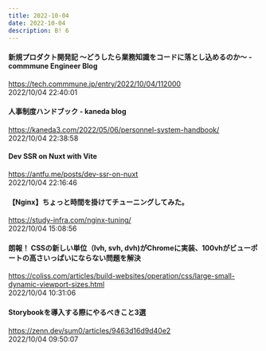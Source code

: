 ```yaml
---
title: 2022-10-04
date: 2022-10-04
description: B! 6
---
```


#### 新規プロダクト開発記 〜どうしたら業務知識をコードに落とし込めるのか〜 - commmune Engineer Blog
https://tech.commmune.jp/entry/2022/10/04/112000<br>
2022/10/04 22:40:01<br>


#### 人事制度ハンドブック - kaneda blog
https://kaneda3.com/2022/05/06/personnel-system-handbook/<br>
2022/10/04 22:38:58<br>


#### Dev SSR on Nuxt with Vite
https://antfu.me/posts/dev-ssr-on-nuxt<br>
2022/10/04 22:16:46<br>


#### 【Nginx】ちょっと時間を掛けてチューニングしてみた。
https://study-infra.com/nginx-tuning/<br>
2022/10/04 15:08:56<br>


#### 朗報！ CSSの新しい単位（lvh, svh, dvh)がChromeに実装、100vhがビューポートの高さいっぱいにならない問題を解決
https://coliss.com/articles/build-websites/operation/css/large-small-dynamic-viewport-sizes.html<br>
2022/10/04 10:31:06<br>


#### Storybookを導入する際にやるべきこと3選
https://zenn.dev/sum0/articles/9463d16d9d40e2<br>
2022/10/04 09:50:07<br>


